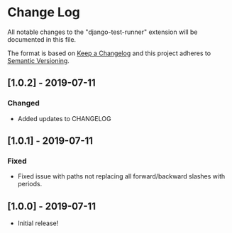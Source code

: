 # Change Log

All notable changes to the "django-test-runner" extension will be documented in this file.

The format is based on [Keep a Changelog](http://keepachangelog.com/) and this project adheres to [Semantic Versioning](http://semver.org/).

## [1.0.2] - 2019-07-11

### Changed

- Added updates to CHANGELOG

## [1.0.1] - 2019-07-11

### Fixed

- Fixed issue with paths not replacing all forward/backward slashes with periods.

## [1.0.0] - 2019-07-11

- Initial release!
